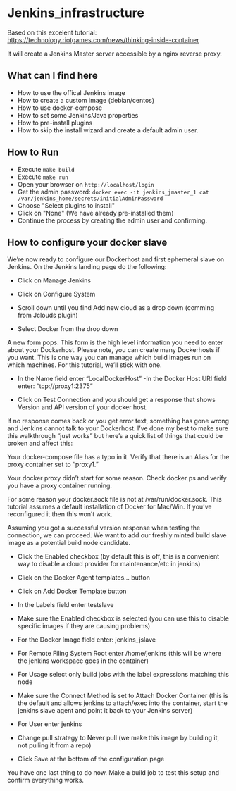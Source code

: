 # Jenkins_infrastructure

Based on this excelent tutorial:
https://technology.riotgames.com/news/thinking-inside-container

It will create a Jenkins Master server accessible by a nginx reverse proxy.

## What can I find here

- How to use the offical Jenkins image
- How to create a custom image (debian/centos)
- How to use docker-compose
- How to set some Jenkins/Java properties
- How to pre-install plugins
- How to skip the install wizard and create a default admin user.

## How to Run

- Execute `make build`
- Execute `make run`
- Open your browser on `http://localhost/login`
- Get the admin password: `docker exec -it jenkins_jmaster_1 cat /var/jenkins_home/secrets/initialAdminPassword`
- Choose "Select plugins to install"
- Click on "None" (We have already pre-installed them)
- Continue the process by creating the admin user and confirming.

## How to configure your docker slave

We’re now ready to configure our Dockerhost and first ephemeral slave on Jenkins. On the Jenkins landing page do the following:

- Click on Manage Jenkins

- Click on Configure System

- Scroll down until you find Add new cloud as a drop down (comming from Jclouds plugin)

- Select Docker from the drop down

A new form pops. This form is the high level information you need to enter about your Dockerhost. Please note, you can create many Dockerhosts if you want. This is one way you can manage which build images run on which machines. For this tutorial, we’ll stick with one.
- In the Name field enter “LocalDockerHost”
-In the Docker Host URI field enter: “tcp://proxy1:2375”

- Click on Test Connection and you should get a response that shows Version and API version of your docker host.


If no response comes back or you get error text, something has gone wrong and Jenkins cannot talk to your Dockerhost. I’ve done my best to make sure this walkthrough “just works” but here’s a quick list of things that could be broken and affect this:

Your docker-compose file has a typo in it. Verify that there is an Alias for the proxy container set to “proxy1.”

Your docker proxy didn’t start for some reason. Check docker ps and verify you have a proxy container running.

For some reason your docker.sock file is not at /var/run/docker.sock. This tutorial assumes a default installation of Docker for Mac/Win. If you’ve reconfigured it then this won’t work.

Assuming you got a successful version response when testing the connection, we can proceed. We want to add our freshly minted build slave image as a potential build node candidate.

- Click the Enabled checkbox (by default this is off, this is a convenient way to disable a cloud provider for maintenance/etc in jenkins)

- Click on the Docker Agent templates... button

- Click on Add Docker Template button

- In the Labels field enter testslave

- Make sure the Enabled checkbox is selected (you can use this to disable specific images if they are causing problems)

- For the Docker Image field enter: jenkins_jslave

- For Remote Filing System Root enter /home/jenkins (this will be where the jenkins workspace goes in the container)

- For Usage select only build jobs with the label expressions matching this node

- Make sure the Connect Method is set to Attach Docker Container (this is the default and allows jenkins to attach/exec into the container, start the jenkins slave agent and point it back to your Jenkins server)

- For User enter jenkins

- Change pull strategy to Never pull (we make this image by building it, not pulling it from a repo)

- Click Save at the bottom of the configuration page


You have one last thing to do now. Make a build job to test this setup and confirm everything works.